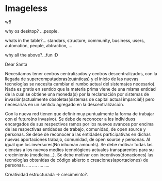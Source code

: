 # Imageless
w8

why os desktop? ...people.

whats in the table?...
standars,
structure,
community,
business,
users,
automation,
people,
abtraction,
...

why all the above?...fun :D





Dear Santa

Necesitamos tener centros centralizados y centros descentralizados, con la llegada de supercomputadoras(cuánticas) y el inicio de las nuevas tecnologías se necesita cambiar el rumbo actual del sistema(es necesario). Nada es gratis en sentido que la materia prima viene de una misma entidad de la cual se obtiene una moneda(s) por la reclamación por sistemas de invasión(actualmente obsoletas(sistemas de capital actual imparcial)) pero necesarias en un sentido agregado en la descentralización.

Con la nueva red tienen que definir muy puntualmente la forma de trabajar con el futuro(no invasivo).
Se debe de reconocer a los individuos encargados de sus respectivos ramos por los nuevos avances por encima de las respectivas entidades de trabajo, comunidad, de open source y personas.
Se debe de reconocer a las entidades participativas en dichas nuevas aportaciones trabajo, comunidad, de open source y personas.
Al igual que los inversores(No inhuman amounts).
Se debe motivar todas las ciencias a los nuevos medios tecnológicos actuales transparentes para su crecimiento (medicina...).
Se debe motivar con incentivos(donaciones) las tecnologías obtenidas de código abierto o creaciones(aportaciones) de personas.
….
….
….
….

Creatividad estructurada -> crecimeinto?.
